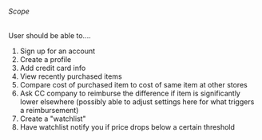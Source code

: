 ###### Scope

User should be able to....

1. Sign up for an account
2. Create a profile
3. Add credit card info 
4. View recently purchased items
4. Compare cost of purchased item to cost of same item at other stores
4. Ask CC company to reimburse the difference if item is significantly lower elsewhere (possibly able to adjust settings here for what triggers a reimbursement)
7. Create a "watchlist"
8. Have watchlist notify you if price drops below a certain threshold


